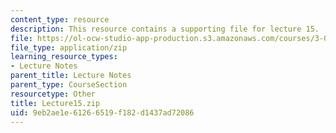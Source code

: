 ```yaml
---
content_type: resource
description: This resource contains a supporting file for lecture 15.
file: https://ol-ocw-studio-app-production.s3.amazonaws.com/courses/3-016-mathematics-for-materials-scientists-and-engineers-fall-2005/9eb2ae1e61266519f182d1437ad72086_Lecture15.zip
file_type: application/zip
learning_resource_types:
- Lecture Notes
parent_title: Lecture Notes
parent_type: CourseSection
resourcetype: Other
title: Lecture15.zip
uid: 9eb2ae1e-6126-6519-f182-d1437ad72086
---
```

